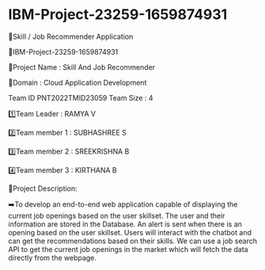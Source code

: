 # IBM-Project-23259-1659874931
📌Skill / Job Recommender Application

📌IBM-Project-23259-1659874931

📌Project Name	: Skill And Job Recommender

📌Domain :	Cloud Application Development

Team ID	PNT2022TMID23059
Team Size : 4

1️⃣Team Leader :	RAMYA V

2️⃣Team member 1 :	SUBHASHREE S

3️⃣Team member 2 :	SREEKRISHNA B

4️⃣Team member 3 :	KIRTHANA B

📌Project Description:

➡️To develop an end-to-end web application capable of displaying the current job openings based on the user skillset. The user and their information are stored in the Database. An alert is sent when there is an opening based on the user skillset. Users will interact with the chatbot and can get the recommendations based on their skills. We can use a job search API to get the current job openings in the market which will fetch the data directly from the webpage.
